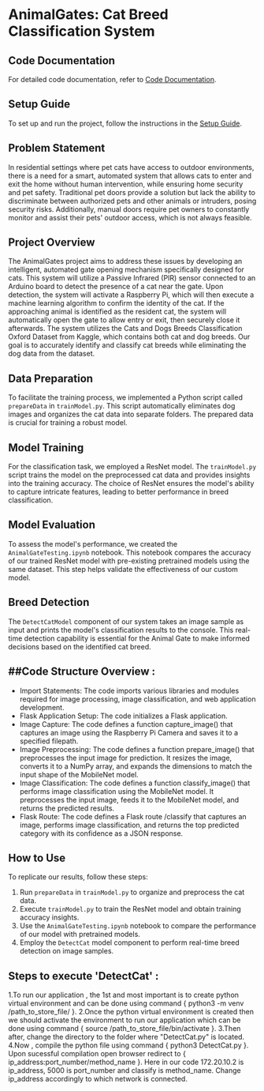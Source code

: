 # AnimalGates: Cat Breed Classification System

## Code Documentation

For detailed code documentation, refer to [Code Documentation](<https://drive.google.com/file/d/1i3etmYkegEtu6930kCCHAxDefadX393r/view?usp=sharing>).

## Setup Guide

To set up and run the project, follow the instructions in the [Setup Guide](<https://drive.google.com/file/d/1N5duG3M1jJXAS-8-FWE1XvjGWI0CA3hk/view?usp=sharing>).

## Problem Statement

In residential settings where pet cats have access to outdoor environments, there is a need for a smart, automated system that allows cats to enter and exit the home without human intervention, while ensuring home security and pet safety. Traditional pet doors provide a solution but lack the ability to discriminate between authorized pets and other animals or intruders, posing security risks. Additionally, manual doors require pet owners to constantly monitor and assist their pets' outdoor access, which is not always feasible.

## Project Overview

The AnimalGates project aims to address these issues by developing an intelligent, automated gate opening mechanism specifically designed for cats. This system will utilize a Passive Infrared (PIR) sensor connected to an Arduino board to detect the presence of a cat near the gate. Upon detection, the system will activate a Raspberry Pi, which will then execute a machine learning algorithm to confirm the identity of the cat. If the approaching animal is identified as the resident cat, the system will automatically open the gate to allow entry or exit, then securely close it afterwards. The system utilizes the Cats and Dogs Breeds Classification Oxford Dataset from Kaggle, which contains both cat and dog breeds. Our goal is to accurately identify and classify cat breeds while eliminating the dog data from the dataset.

## Data Preparation

To facilitate the training process, we implemented a Python script called `prepareData` in `trainModel.py`. This script automatically eliminates dog images and organizes the cat data into separate folders. The prepared data is crucial for training a robust model.

## Model Training

For the classification task, we employed a ResNet model. The `trainModel.py` script trains the model on the preprocessed cat data and provides insights into the training accuracy. The choice of ResNet ensures the model's ability to capture intricate features, leading to better performance in breed classification.

## Model Evaluation

To assess the model's performance, we created the `AnimalGateTesting.ipynb` notebook. This notebook compares the accuracy of our trained ResNet model with pre-existing pretrained models using the same dataset. This step helps validate the effectiveness of our custom model.

## Breed Detection

The `DetectCatModel` component of our system takes an image sample as input and prints the model's classification results to the console. This real-time detection capability is essential for the Animal Gate to make informed decisions based on the identified cat breed.

##Code Structure Overview :
-------------------------
* Import Statements: The code imports various libraries and modules required for image processing, image classification, and web application development.
* Flask Application Setup: The code initializes a Flask application.
* Image Capture: The code defines a function capture_image() that captures an image using the Raspberry Pi Camera and saves it to a specified filepath.
* Image Preprocessing: The code defines a function prepare_image() that preprocesses the input image for prediction. It resizes the image, converts it to a NumPy array, and expands the dimensions to match the input shape of the MobileNet model.
* Image Classification: The code defines a function classify_image() that performs image classification using the MobileNet model. It preprocesses the input image, feeds it to the MobileNet model, and returns the predicted results.
* Flask Route: The code defines a Flask route /classify that captures an image, performs image classification, and returns the top predicted category with its confidence as a JSON response.

## How to Use

To replicate our results, follow these steps:

1. Run `prepareData` in `trainModel.py` to organize and preprocess the cat data.
2. Execute `trainModel.py` to train the ResNet model and obtain training accuracy insights.
3. Use the `AnimalGateTesting.ipynb` notebook to compare the performance of our model with pretrained models.
4. Employ the `DetectCat` model component to perform real-time breed detection on image samples.

## Steps to execute 'DetectCat' :

1.To run our application , the 1st and most important is to create python virtual environment and can be done using command { python3 -m venv /path_to_store_file/ }.
2.Once the python virtual environment is created then we should activate the environment to run our application which can be done using command { source /path_to_store_file/bin/activate }.
3.Then after, change the directory to the folder where "DetectCat.py" is located. 
4.Now , compile the python file using command { python3 DetectCat.py }. Upon sucessful compilation open browser redirect to { ip_address:port_number/method_name }.
Here in our code 172.20.10.2 is ip_address, 5000 is port_number and classify is method_name. Change ip_address accordingly to which network is connected.
